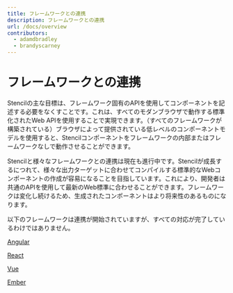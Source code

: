 ```yaml
---
title: フレームワークとの連携
description: フレームワークとの連携
url: /docs/overview
contributors:
  - adamdbradley
  - brandyscarney
---
```


# フレームワークとの連携

Stencilの主な目標は、フレームワーク固有のAPIを使用してコンポーネントを記述する必要をなくすことです。これは、すべてのモダンブラウザで動作する標準化されたWeb APIを使用することで実現できます。（すべてのフレームワークが構築されている）ブラウザによって提供されている低レベルのコンポーネントモデルを使用すると、Stencilコンポーネントをフレームワークの内部またはフレームワークなしで動作させることができます。

Stencilと様々なフレームワークとの連携は現在も進行中です。Stencilが成長するにつれて、様々な出力ターゲットに合わせてコンパイルする標準的なWebコンポーネントの作成が容易になることを目指しています。これにより、開発者は共通のAPIを使用して最新のWeb標準に合わせることができます。フレームワークは変化し続けるため、生成されたコンポーネントはより将来性のあるものになります。

以下のフレームワークは連携が開始されていますが、すべての対応が完了しているわけではありません。

[Angular](angular)

[React](react)

[Vue](vue)

[Ember](ember)
